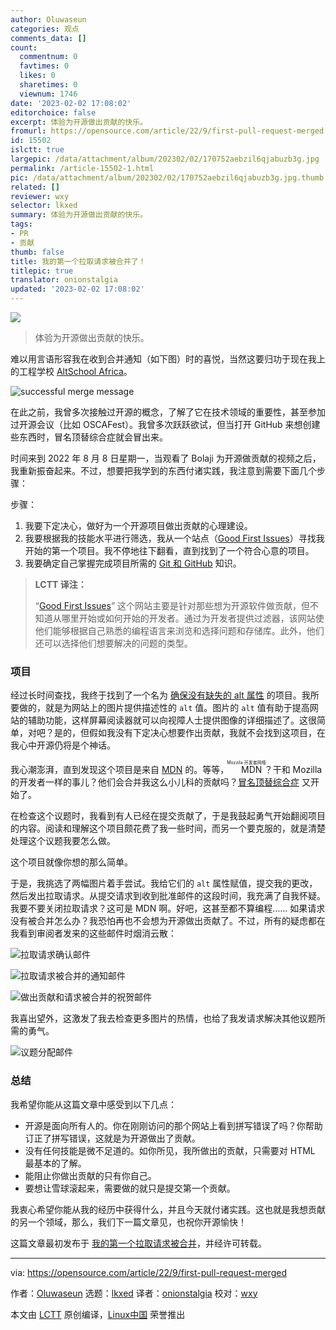 ```yaml
---
author: Oluwaseun
categories: 观点
comments_data: []
count:
  commentnum: 0
  favtimes: 0
  likes: 0
  sharetimes: 0
  viewnum: 1746
date: '2023-02-02 17:08:02'
editorchoice: false
excerpt: 体验为开源做出贡献的快乐。
fromurl: https://opensource.com/article/22/9/first-pull-request-merged
id: 15502
islctt: true
largepic: /data/attachment/album/202302/02/170752aebzil6qjabuzb3g.jpg
permalink: /article-15502-1.html
pic: /data/attachment/album/202302/02/170752aebzil6qjabuzb3g.jpg.thumb.jpg
related: []
reviewer: wxy
selector: lkxed
summary: 体验为开源做出贡献的快乐。
tags:
- PR
- 贡献
thumb: false
title: 我的第一个拉取请求被合并了！
titlepic: true
translator: onionstalgia
updated: '2023-02-02 17:08:02'
---
```


![](/data/attachment/album/202302/02/170752aebzil6qjabuzb3g.jpg)



> 
> 体验为开源做出贡献的快乐。
> 
> 
> 


难以用言语形容我在收到合并通知（如下图）时的喜悦，当然这要归功于现在我上的工程学校 [AltSchool Africa](https://www.altschoolafrica.com/)。


![successful merge message](/data/attachment/album/202302/02/170803dodd4on6a4d5jdjw.png)


在此之前，我曾多次接触过开源的概念，了解了它在技术领域的重要性，甚至参加过开源会议（比如 OSCAFest）。我曾多次跃跃欲试，但当打开 GitHub 来想创建些东西时，冒名顶替综合症就会冒出来。


时间来到 2022 年 8 月 8 日星期一，当观看了 Bolaji 为开源做贡献的视频之后，我重新振奋起来。不过，想要把我学到的东西付诸实践，我注意到需要下面几个步骤：


步骤：


1. 我要下定决心，做好为一个开源项目做出贡献的心理建设。
2. 我要根据我的技能水平进行筛选，我从一个站点（[Good First Issues](https://goodfirstissues.com/)）寻找我开始的第一个项目。我不停地往下翻看，直到找到了一个符合心意的项目。
3. 我要确定自己掌握完成项目所需的 [Git 和 GitHub](https://docs.github.com/en/pull-requests/collaborating-with-pull-requests/getting-started/about-collaborative-development-models) 知识。



> 
> **LCTT 译注：**
> 
> 
> “[Good First Issues](https://goodfirstissues.com/)” 这个网站主要是针对那些想为开源软件做贡献，但不知道从哪里开始或如何开始的开发者。通过为开发者提供过滤器，该网站使他们能够根据自己熟悉的编程语言来浏览和选择问题和存储库。此外，他们还可以选择他们想要解决的问题的类型。
> 
> 
> 


### 项目


经过长时间查找，我终于找到了一个名为 [确保没有缺失的 alt 属性](https://github.com/mdn/content/issues/19334) 的项目。我所要做的，就是为网站上的图片提供描述性的 `alt` 值。图片的 `alt` 值有助于提高网站的辅助功能，这样屏幕阅读器就可以向视障人士提供图像的详细描述了。这很简单，对吧？是的，但假如我没有下定决心想要作出贡献，我就不会找到这项目，在我心中开源仍将是个神话。


我心潮澎湃，直到发现这个项目是来自 [MDN](https://developer.mozilla.org/en-US/) 的。等等，<ruby> MDN <rt>  Mozzila 开发者网络 </rt></ruby>？干和 Mozilla 的开发者一样的事儿？他们会合并我这么小儿科的贡献吗？[冒名顶替综合症](https://opensource.com/article/20/9/imposter-syndrome) 又开始了。


在检查这个议题时，我看到有人已经在提交贡献了，于是我鼓起勇气开始翻阅项目的内容。阅读和理解这个项目颇花费了我一些时间，而另一个要克服的，就是清楚处理这个议题我要怎么做。


这个项目就像你想的那么简单。


于是，我挑选了两幅图片着手尝试。我给它们的 `alt` 属性赋值，提交我的更改，然后发出拉取请求。从提交请求到收到批准邮件的这段时间，我充满了自我怀疑。我要不要关闭拉取请求？这可是 MDN 啊。好吧，这甚至都不算编程…… 如果请求没有被合并怎么办？我恐怕再也不会想为开源做出贡献了。不过，所有的疑虑都在我看到审阅者发来的这些邮件时烟消云散：


![拉取请求确认邮件](/data/attachment/album/202302/02/170803ve1sqlq7l2l9sqp6.png)


![拉取请求被合并的通知邮件](/data/attachment/album/202302/02/170803y9gpmxcagzzqx6pa.png)


![做出贡献和请求被合并的祝贺邮件](/data/attachment/album/202302/02/170804vb3r3j555rqttr3e.png)


我喜出望外，这激发了我去检查更多图片的热情，也给了我发请求解决其他议题所需的勇气。


![议题分配邮件](/data/attachment/album/202302/02/170804kqm1q1kuwwtcru1t.png)


### 总结


我希望你能从这篇文章中感受到以下几点：


* 开源是面向所有人的。你在刚刚访问的那个网站上看到拼写错误了吗？你帮助订正了拼写错误，这就是为开源做出了贡献。
* 没有任何技能是微不足道的。如你所见，我所做出的贡献，只需要对 HTML 最基本的了解。
* 能阻止你做出贡献的只有你自己。
* 要想让雪球滚起来，需要做的就只是提交第一个贡献。


我衷心希望你能从我的经历中获得什么，并且今天就付诸实践。这也就是我想贡献的另一个领域，那么，我们下一篇文章见，也祝你开源愉快！


这篇文章最初发布于 [我的第一个拉取请求被合并](https://dev.to/jhhornn/i-got-my-first-pull-request-merged-3ei9)，并经许可转载。




---


via: <https://opensource.com/article/22/9/first-pull-request-merged>


作者：[Oluwaseun](https://opensource.com/users/jhhornn) 选题：[lkxed](https://github.com/lkxed) 译者：[onionstalgia](https://github.com/onionstalgia) 校对：[wxy](https://github.com/wxy)


本文由 [LCTT](https://github.com/LCTT/TranslateProject) 原创编译，[Linux中国](https://linux.cn/) 荣誉推出